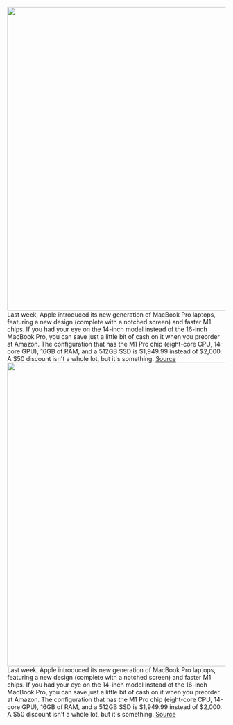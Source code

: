 <img src='https://cdn.vox-cdn.com/thumbor/8lHxBwCRz9P1j2MODS3_aBLMFkg=/0x0:2040x1341/1200x800/filters:focal(857x508:1183x834)/cdn.vox-cdn.com/uploads/chorus_image/image/70041586/akrales_211020_4803_0018.0.jpg' width='700px' /><br/>
Last week, Apple introduced its new generation of MacBook Pro laptops, featuring a new design (complete with a notched screen) and faster M1 chips. If you had your eye on the 14-inch model instead of the 16-inch MacBook Pro, you can save just a little bit of cash on it when you preorder at Amazon. The configuration that has the M1 Pro chip (eight-core CPU, 14-core GPU), 16GB of RAM, and a 512GB SSD is $1,949.99 instead of $2,000. A $50 discount isn't a whole lot, but it's something.
<a href='https://www.theverge.com/good-deals/2021/10/25/22744535/apple-macbook-pro-amazon-airpods-magsafe-google-pixel-6-buds-deal-sale'> Source <a/><img src='https://cdn.vox-cdn.com/thumbor/8lHxBwCRz9P1j2MODS3_aBLMFkg=/0x0:2040x1341/1200x800/filters:focal(857x508:1183x834)/cdn.vox-cdn.com/uploads/chorus_image/image/70041586/akrales_211020_4803_0018.0.jpg' width='700px' /><br/>
Last week, Apple introduced its new generation of MacBook Pro laptops, featuring a new design (complete with a notched screen) and faster M1 chips. If you had your eye on the 14-inch model instead of the 16-inch MacBook Pro, you can save just a little bit of cash on it when you preorder at Amazon. The configuration that has the M1 Pro chip (eight-core CPU, 14-core GPU), 16GB of RAM, and a 512GB SSD is $1,949.99 instead of $2,000. A $50 discount isn't a whole lot, but it's something.
<a href='https://www.theverge.com/good-deals/2021/10/25/22744535/apple-macbook-pro-amazon-airpods-magsafe-google-pixel-6-buds-deal-sale'> Source <a/>